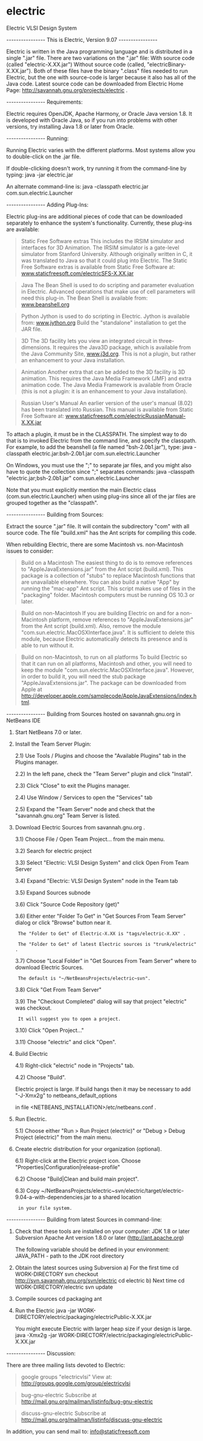 # electric
Electric VLSI Design System

---------------- This is Electric, Version 9.07 ----------------


Electric is written in the Java programming language and is distributed in a
single ".jar" file.  There are two variations on the ".jar" file:
  With source code (called "electric-X.XX.jar")
  Without source code (called, "electricBinary-X.XX.jar").
Both of these files have the binary ".class" files needed to run Electric,
but the one with source-code is larger because it also has all of the Java code.
Latest source code can be downloaded from Electric Home Page:
http://savannah.gnu.org/projects/electric .

---------------- Requirements:

Electric requires OpenJDK, Apache Harmony, or Oracle Java version 1.8.
It is developed with Oracle Java, so if you run into problems with
other versions, try installing Java 1.8 or later from Oracle.

---------------- Running:

Running Electric varies with the different platforms.  Most systems allow you
to double-click on the .jar file. 

If double-clicking doesn't work, try running it from the command-line by typing: 
     java -jar electric.jar

An alternate command-line is: 
     java -classpath electric.jar com.sun.electric.Launcher

---------------- Adding Plug-Ins:

Electric plug-ins are additional pieces of code that can be downloaded separately
to enhance the system's functionality.  Currently, these plug-ins are available:
 
> Static Free Software extras
  This includes the IRSIM simulator and interfaces for 3D Animation.
  The IRSIM simulator is a gate-level simulator from Stanford University. Although
  originally written in C, it was translated to Java so that it could plug into
  Electric.  The Static Free Software extras is available from Static Free Software at:
    www.staticfreesoft.com/electricSFS-X.XX.jar

> Java
  The Bean Shell is used to do scripting and parameter evaluation in Electric.  Advanced
  operations that make use of cell parameters will need this plug-in.  The Bean Shell is
  available from:
    www.beanshell.org

> Python
  Jython is used to do scripting in Electric.  Jython is available from:
    www.jython.org
  Build the "standalone" installation to get the JAR file.

> 3D
  The 3D facility lets you view an integrated circuit in three-dimensions. It requires
  the Java3D package, which is available from the Java Community Site, www.j3d.org.
  This is not a plugin, but rather an enhancement to your Java installation. 

> Animation
  Another extra that can be added to the 3D facility is 3D animation.  This requires
  the Java Media Framework (JMF) and extra animation code.  The Java Media Framework is
  available from Oracle (this is not a plugin: it is an enhancement to your Java installation).

> Russian User's Manual
  An earlier version of the user's manual (8.02) has been translated into Russian.
  This manual is available from Static Free Software at:
    www.staticfreesoft.com/electricRussianManual-X.XX.jar

To attach a plugin, it must be in the CLASSPATH.  The simplest way to do that is to
invoked Electric from the command line, and specify the classpath.  For example, to
add the beanshell (a file named "bsh-2.0b1.jar"), type: 
    java -classpath electric.jar:bsh-2.0b1.jar com.sun.electric.Launcher

On Windows, you must use the ";" to separate jar files, and you might also have to
quote the collection since ";" separates commands:
    java -classpath "electric.jar;bsh-2.0b1.jar" com.sun.electric.Launcher

Note that you must explicitly mention the main Electric class (com.sun.electric.Launcher)
when using plug-ins since all of the jar files are grouped together as the "classpath".

---------------- Building from Sources:

Extract the source ".jar" file.  It will contain the subdirectory "com" with all
source code.  The file "build.xml" has the Ant scripts for compiling this code.

When rebuilding Electric, there are some Macintosh vs. non-Macintosh issues to consider:

> Build on a Macintosh
  The easiest thing to do is to remove references to "AppleJavaExtensions.jar"
  from the Ant script (build.xml).  This package is a collection of "stubs" to
  replace Macintosh functions that are unavailable elsewhere.  You can also build
  a native "App" by running the "mac-app" Ant script.  This script makes use of files
  in the "packaging" folder.  Macintosh computers must be running OS 10.3 or later. 

> Build on non-Macintosh
  If you are building Electric on and for a non-Macintosh platform, remove references
  to "AppleJavaExtensions.jar" from the Ant script (build.xml).  Also, remove the module
  "com.sun.electric.MacOSXInterface.java".  It is sufficient to delete this module,
  because Electric automatically detects its presence and is able to run without it.

> Build on non-Macintosh, to run on all platforms
  To build Electric so that it can run on all platforms, Macintosh and other, you will
  need to keep the module "com.sun.electric.MacOSXInterface.java".  However, in order
  to build it, you will need the stub package "AppleJavaExtensions.jar".  The package
  can be downloaded from Apple at
    http://developer.apple.com/samplecode/AppleJavaExtensions/index.html.

---------------- Building from Sources hosted on savannah.gnu.org in NetBeans IDE

1) Start NetBeans 7.0 or later.
2) Install the Team Server Plugin:

   2.1) Use Tools / Plugins and choose the "Available Plugins" tab in the Plugins manager.
   
   2.2) In the left pane, check the "Team Server" plugin and click "Install".
   
   2.3) Click "Close" to exit the Plugins manager.
   
   2.4) Use Window / Services to open the "Services" tab
   
   2.5) Expand the "Team Server" node and check that the "savannah.gnu.org" Team Server is listed.
   
3) Download Electric Sources from savannah.gnu.org .

   3.1) Choose File / Open Team Project... from the main menu.
   
   3.2) Search for electric project
   
   3.3) Select "Electric: VLSI Design System" and click Open From Team Server
   
   3.4) Expand "Electric: VLSI Design System" node in the Team tab
   
   3.5) Expand Sources subnode
   
   3.6) Click "Source Code Repository (get)"
   
   3.6) Either enter "Folder To Get" in "Get Sources From Team Server" dialog or click "Browse" button near it.
   
        The "Folder to Get" of Electric-X.XX is "tags/electric-X.XX" .
        
        The "Folder to Get" of latest Electric sources is "trunk/electric" .
        
   3.7) Choose "Local Folder" in "Get Sources From Team Server" where to download Electric Sources.
   
        The default is "~/NetBeansProjects/electric~svn".
        
   3.8) Click "Get From Team Server"
   
   3.9) The "Checkout Completed" dialog will say that project "electric" was checkout.
   
        It will suggest you to open a project.
        
   3.10) Click "Open Project..."
   
   3.11) Choose "electric" and click "Open".
   
4) Build Electric

   4.1) Right-click "electric" node in "Projects" tab.
   
   4.2) Choose "Build".
   
   Electric project is large. If build hangs then it may be necessary to add "-J-Xmx2g" to netbeans_default_options
   
   in file <NETBEANS_INSTALLATION>/etc/netbeans.conf .
   
5) Run Electric.

   5.1) Choose either "Run > Run Project (electric)" or "Debug > Debug Project (electric)" from the main menu.
   
6) Create electric distribution for your organization (optional).

   6.1) Right-click at the Electric project icon. Choose "Properties|Configuration|release-profile"
   
   6.2) Choose "Build|Clean and build main project".
   
   6.3) Copy ~/NetBeansProjects/electric~svn/electric/target/electric-9.04-a-with-dependencies.jar to a shared location
   
        in your file system.

---------------- Building from latest Sources in command-line:

1) Check that these tools are installed on your computer:
   JDK 1.8 or later
   Subversion
   Apache Ant version 1.8.0 or later (http://ant.apache.org)

   The following variable should be defined in your environment:
      JAVA_PATH - path to the JDK root directory

2) Obtain the latest sources using Subversion
   a) For the first time
      cd WORK-DIRECTORY
      svn checkout http://svn.savannah.gnu.org/svn/electric
      cd electric
   b) Next time
      cd WORK-DIRECTORY/electric
      svn update

3) Compile sources
   cd packaging
   ant

4) Run the Electric
   java -jar WORK-DIRECTORY/electric/packaging/electricPublic-X.XX.jar

   You might execute Electric with larger heap size if your design is large.
      java -Xmx2g -jar WORK-DIRECTORY/electric/packaging/electricPublic-X.XX.jar

---------------- Discussion:

There are three mailing lists devoted to Electric:

> google groups "electricvlsi"
  View at: http://groups.google.com/group/electricvlsi

> bug-gnu-electric
  Subscribe at http://mail.gnu.org/mailman/listinfo/bug-gnu-electric

> discuss-gnu-electric
  Subscribe at http://mail.gnu.org/mailman/listinfo/discuss-gnu-electric

In addition, you can send mail to:
info@staticfreesoft.com
